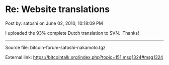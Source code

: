# Re: Website translations

Post by: satoshi on June 02, 2010, 10:18:09 PM

I uploaded the 93% complete Dutch translation to SVN. &nbsp;Thanks!

---

Source file: bitcoin-forum-satoshi-nakamoto.tgz

External link: https://bitcointalk.org/index.php?topic=151.msg1324#msg1324
